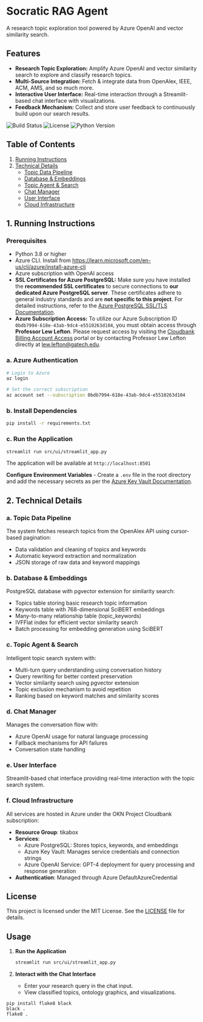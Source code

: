 # Socratic RAG Agent

A research topic exploration tool powered by Azure OpenAI and vector similarity search.

## Features
- **Research Topic Exploration:** Amplify Azure OpenAI and vector similarity search to explore and classify research topics.
- **Multi-Source Integration:** Fetch & integrate data from OpenAlex, IEEE, ACM, AMS, and so much more.
- **Interactive User Interface:** Real-time interaction through a Streamlit-based chat interface with visualizations.
- **Feedback Mechanism:** Collect and store user feedback to continuously build upon our search results.

![Build Status](https://github.com/deangladish/tikaPOC/actions/workflows/main.yml/badge.svg)
![License](https://img.shields.io/badge/license-MIT-blue.svg)
![Python Version](https://img.shields.io/badge/python-3.8%2B-blue.svg)

## Table of Contents
1. [Running Instructions](#running-instructions)
2. [Technical Details](#technical-details)
   - [Topic Data Pipeline](#a-topic-data-pipeline)
   - [Database & Embeddings](#b-database--embeddings)
   - [Topic Agent & Search](#c-topic-agent--search)
   - [Chat Manager](#d-chat-manager)
   - [User Interface](#e-user-interface)
   - [Cloud Infrastructure](#f-cloud-infrastructure)

## 1. Running Instructions

### Prerequisites
- Python 3.8 or higher
- Azure CLI.  Install from https://learn.microsoft.com/en-us/cli/azure/install-azure-cli
- Azure subscription with OpenAI access
- **SSL Certificates for Azure PostgreSQL:** Make sure you have installed the **recommended SSL certificates** to secure connections to **our dedicated Azure PostgreSQL server**. These certificates adhere to general industry standards and are **not specific to this project**. For detailed instructions, refer to the [Azure PostgreSQL SSL/TLS Documentation](https://learn.microsoft.com/en-us/azure/postgresql/flexible-server/concepts-networking-ssl-tls).
- **Azure Subscription Access:** To utilize our Azure Subscription ID `0bdb7994-618e-43ab-9dc4-e5510263d104`, you must obtain access through **Professor Lew Lefton**. Please request access by visiting the [Cloudbank Billing Account Access](https://www.cloudbank.org/billing-account-access) portal or by contacting Professor Lew Lefton directly at [lew.lefton@gatech.edu](mailto:lew.lefton@gatech.edu).

### a. Azure Authentication
```bash
# Login to Azure
az login

# Set the correct subscription
az account set --subscription 0bdb7994-618e-43ab-9dc4-e5510263d104
```

### b. Install Dependencies
```bash
pip install -r requirements.txt
```

### c. Run the Application
```bash
streamlit run src/ui/streamlit_app.py
```

The application will be available at `http://localhost:8501`


**Configure Environment Variables**
    - Create a `.env` file in the root directory and add the necessary secrets as per the [Azure Key Vault Documentation](#).

## 2. Technical Details

### a. Topic Data Pipeline
The system fetches research topics from the OpenAlex API using cursor-based pagination:
- Data validation and cleaning of topics and keywords
- Automatic keyword extraction and normalization
- JSON storage of raw data and keyword mappings

### b. Database & Embeddings
PostgreSQL database with pgvector extension for similarity search:
- Topics table storing basic research topic information
- Keywords table with 768-dimensional SciBERT embeddings
- Many-to-many relationship table (topic_keywords)
- IVFFlat index for efficient vector similarity search
- Batch processing for embedding generation using SciBERT

### c. Topic Agent & Search
Intelligent topic search system with:
- Multi-turn query understanding using conversation history
- Query rewriting for better context preservation
- Vector similarity search using pgvector extension
- Topic exclusion mechanism to avoid repetition
- Ranking based on keyword matches and similarity scores

### d. Chat Manager
Manages the conversation flow with:
- Azure OpenAI usage for natural language processing
- Fallback mechanisms for API failures
- Conversation state handling


### e. User Interface
Streamlit-based chat interface providing real-time interaction with the topic search system.

### f. Cloud Infrastructure
All services are hosted in Azure under the OKN Project Cloudbank subscription:
- **Resource Group**: tikabox
- **Services**:
  - Azure PostgreSQL: Stores topics, keywords, and embeddings
  - Azure Key Vault: Manages service credentials and connection strings
  - Azure OpenAI Service: GPT-4 deployment for query processing and response generation
- **Authentication**: Managed through Azure DefaultAzureCredential

## License

This project is licensed under the MIT License. See the [LICENSE](LICENSE) file for details.

## Usage

1. **Run the Application**
    ```bash
    streamlit run src/ui/streamlit_app.py
    ```

2. **Interact with the Chat Interface**
    - Enter your research query in the chat input.
    - View classified topics, ontology graphics, and visualizations.

```
pip install flake8 black
black .
flake8 .
```
